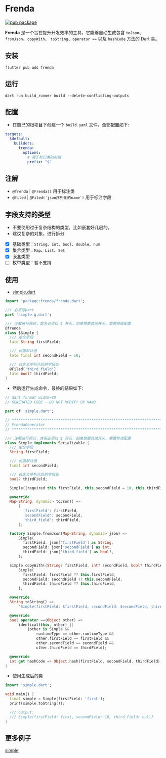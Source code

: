 # Frenda

[![pub package](https://img.shields.io/pub/v/frenda.svg)](https://pub.dev/packages/frenda)

**Frenda** 是一个旨在提升开发效率的工具，它能够自动生成包含 `toJson`、`fromJson`、`copyWith`、
`toString`、`operator ==` 以及 `hashCode` 方法的 Dart 类。

## 安装

```shell
flutter pub add frenda
```

## 运行

```shell
dart run build_runner build --delete-conflicting-outputs
```

## 配置

- 在自己的根项目下创建一个 `build.yaml` 文件，全部配置如下:

```yaml
targets:
  $default:
    builders:
      frenda:
        options:
          # 用于标识类的前缀
          prefix: "$"
```

## 注解

- `@frenda` | `@Frenda()` 用于标注类
- `@filed` | `@Filed('json序列化的name')` 用于标注字段

## 字段支持的类型

- 不要使用过于复杂结构的类型，比如嵌套好几层的。
- 建议复杂的对象，进行拆分

- [x] 基础类型：`String`、`int`、`bool`、`double`、`num`
- [x] 集合类型：`Map`、`List`、`Set`
- [x] 嵌套类型
- [ ] 枚举类型：暂不支持

## 使用

- [simple.dart](https://github.com/misakafs/frenda/blob/main/example/simple.dart)

```dart
import 'package:frenda/frenda.dart';

/// 必须写part
part 'simple.g.dart';

/// 注解进行标识，类名必须以 $ 开头，如果想要其他开头，需要修改配置
@frenda
class $Simple {
  /// 定义字段
  late String firstField;

  /// 设置默认值
  late final int secondField = 10;

  /// 自定义序列化后的字段名
  @Filed('third_field')
  late bool? thirdField;
}
```

- 然后运行生成命令，最终的结果如下:

```dart
// dart format width=80
// GENERATED CODE - DO NOT MODIFY BY HAND

part of 'simple.dart';

// **************************************************************************
// FrendaGenerator
// **************************************************************************

/// 注解进行标识，类名必须以 $ 开头，如果想要其他开头，需要修改配置
class Simple implements Serializable {
  /// 定义字段
  String firstField;

  /// 设置默认值
  final int secondField;

  /// 自定义序列化后的字段名
  bool? thirdField;

  Simple({required this.firstField, this.secondField = 10, this.thirdField});

  @override
  Map<String, dynamic> toJson() =>
      {
        'firstField': firstField,
        'secondField': secondField,
        'third_field': thirdField,
      };

  factory Simple.fromJson(Map<String, dynamic> json) =>
      Simple(
        firstField: json['firstField'] as String,
        secondField: json['secondField'] as int,
        thirdField: json['third_field'] as bool?,
      );

  Simple copyWith({String? firstField, int? secondField, bool? thirdField}) =>
      Simple(
        firstField: firstField ?? this.firstField,
        secondField: secondField ?? this.secondField,
        thirdField: thirdField ?? this.thirdField,
      );

  @override
  String toString() =>
      'Simple(firstField: $firstField, secondField: $secondField, third_field: $thirdField)';

  @override
  bool operator ==(Object other) =>
      identical(this, other) ||
          (other is Simple &&
              runtimeType == other.runtimeType &&
              other.firstField == firstField &&
              other.secondField == secondField &&
              other.thirdField == thirdField);

  @override
  int get hashCode => Object.hash(firstField, secondField, thirdField);
}
```

- 使用生成后的类

```dart
import 'simple.dart';

void main() {
  final simple = Simple(firstField: 'first');
  print(simple.toString());

  /// output:
  /// Simple(firstField: first, secondField: 10, third_field: null)
}

```

## 更多例子

[simple](https://github.com/misakafs/frenda/tree/main/example)




